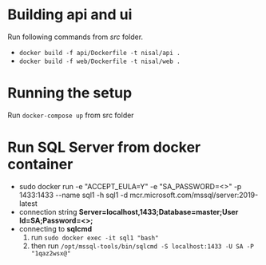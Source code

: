 # Building api and ui
Run following commands from *src* folder.
* ```docker build -f api/Dockerfile -t nisal/api .```
* ```docker build -f web/Dockerfile -t nisal/web .```

# Running the setup
 Run ```docker-compose up``` from src folder

# Run SQL Server from docker container
* sudo docker run -e "ACCEPT_EULA=Y" -e "SA_PASSWORD=<<password>>" -p 1433:1433 --name sql1 -h sql1 -d mcr.microsoft.com/mssql/server:2019-latest
* connection string **Server=localhost,1433;Database=master;User Id=SA;Password=<<password>>;**
* connecting to **sqlcmd** 
    1. run ```sudo docker exec -it sql1 "bash"```
    2. then run ```/opt/mssql-tools/bin/sqlcmd -S localhost:1433 -U SA -P "1qaz2wsx@"```

